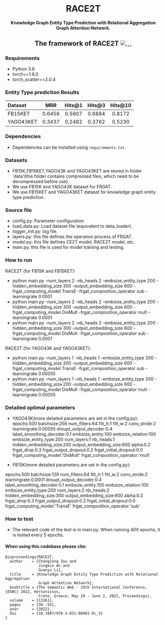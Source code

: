 <h1 align="center">
  RACE2T
</h1>
<h4 align="center">Knowledge Graph Entity Type Prediction with Relational Aggregation Graph Attention Network.</h4>

<h2 align="center">
  The framework of RACE2T
  <img align="center"  src="https://github.com/GentlebreezeZ/RACE2T/blob/main/Framework.jpg" alt="...">
</h2>


### Requirements
* Python 3.8
* torch==1.8.0
* torch_scatter==2.0.4

### Entity Type prediction Results
Dataset | MRR | Hits@1 | Hits@3 | Hits@10
:--- | :---: | :---: | :---: | :---:
FB15KET | 0.6456 | 0.5607 | 0.6884 | 0.8172
YAGO43KET | 0.3437 | 0.2482 | 0.3762 | 0.5230

### Dependencies
- Dependencies can be installed using `requirements.txt`.
### Datasets 
- FB15K,FB15KET,YAGO43K and YAGO43KET are stored in folder 'data'(this folder contains compressed files, which need to be decompressed before use).
- We use FB15K and YAGO43K dataset for FRGAT. 
- We use FB15KET and YAGO43KET dataset for knowledge graph entity type prediction. 
### Source file
- config.py: Parameter configuration
- load_data.py: Load dataset file (equivalent to data_loader).
- logger_init.py: log file.
- layers.py: this file defines the operation process of FRGAT.
- model.py: this file defines CE2T model, RACE2T model, etc.
- main.py: this file is used for model training and testing.
### How to run
RACE2T (for FB15K and FB15KET):
- python main.py -num_layers 2 -nb_heads 2 -embsize_entity_type 200 -hidden_embedding_size 300 -output_embedding_size 600 -frgat_computing_model TransE -frgat_composition_operator sub -learningrate 0.0001
- python main.py -num_layers 2 -nb_heads 2 -embsize_entity_type 200 -hidden_embedding_size 300 -output_embedding_size 600 -frgat_computing_model DisMult -frgat_composition_operator mult -learningrate 0.0001
- python main.py -num_layers 2 -nb_heads 2 -embsize_entity_type 200 -hidden_embedding_size 300 -output_embedding_size 600 -frgat_computing_model DisMult -frgat_composition_operator sub -learningrate 0.0001

RACE2T (for YAGO43K and YAGO43KET):
- python main.py -num_layers 1 -nb_heads 1 -embsize_entity_type 200 -hidden_embedding_size 200 -output_embedding_size 600 -frgat_computing_model TransE -frgat_composition_operator sub -learningrate 0.00055
- python main.py -num_layers 1 -nb_heads 1 -embsize_entity_type 200 -hidden_embedding_size 200 -output_embedding_size 600 -frgat_computing_model DisMult -frgat_composition_operator mult -learningrate 0.00055
### Detailed optimal parameters
- YAGO43K(more detailed parameters are set in the config.py):
epochs:500
batchsize:256
num_filters:64
filt_h:1
filt_w:2
conv_stride:2
learningrate:0.00055
droupt_output_decoder:0.4
label_smoothing_decoder:0.1
embsize_entity:100
embsize_relation:100
embsize_entity_type:200
num_layers:1
nb_heads:1
hidden_embedding_size:200
output_embedding_size:600
alpha:0.2
frgat_drop:0.3
frgat_output_dropout:0.2
frgat_initial_dropout:0.0
frgat_computing_model:'DisMult'
frgat_composition_operator:'mult'

- FB15K(more detailed parameters are set in the config.py):

epochs:500
batchsize:128
num_filters:64
filt_h:1
filt_w:2
conv_stride:2
learningrate:0.0001
droupt_output_decoder:0.4
label_smoothing_decoder:0.1
embsize_entity:100
embsize_relation:100
embsize_entity_type:200
num_layers:2
nb_heads:2
hidden_embedding_size:300
output_embedding_size:600
alpha:0.2
frgat_drop:0.3
frgat_output_dropout:0.2
frgat_initial_dropout:0.0
frgat_computing_model:'TransE'
frgat_composition_operator:'sub'
### How to test
- The relevant code of the test is in main.py. When running 400 epochs, it is tested every 5 epochs.

#### When using this codebase please cite:
```
@inproceedings{RACE2T,
  author    = {Changlong Zou and
               Jingmin An and
               Guanyu Li},
  title     = {Knowledge Graph Entity Type Prediction with Relational Aggregation
               Graph Attention Network},
  booktitle = {The Semantic Web - 19th International Conference, {ESWC} 2022, Hersonissos,
               Crete, Greece, May 29 - June 2, 2022, Proceedings},
  volume    = {13261},
  pages     = {39--55},
  year      = {2022},
  doi       = {10.1007/978-3-031-06981-9\_3}
}
```
